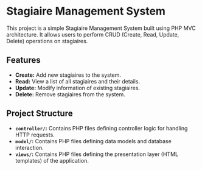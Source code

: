 # Stagiaire Management System

This project is a simple Stagiaire Management System built using PHP MVC architecture. It allows users to perform CRUD (Create, Read, Update, Delete) operations on stagiaires.

## Features
- **Create:** Add new stagiaires to the system.
- **Read:** View a list of all stagiaires and their details.
- **Update:** Modify information of existing stagiaires.
- **Delete:** Remove stagiaires from the system.

## Project Structure
- **`controller/`:** Contains PHP files defining controller logic for handling HTTP requests.
- **`model/`:** Contains PHP files defining data models and database interaction.
- **`views/`:** Contains PHP files defining the presentation layer (HTML templates) of the application.


